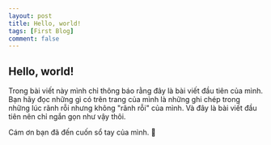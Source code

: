 ```yaml
---
layout: post
title: Hello, world!
tags: [First Blog]
comment: false
---
```


## Hello, world!
Trong bài viết này mình chỉ thông báo rằng đây là bài viết đầu tiên của mình. Bạn hãy đọc những gì có trên trang của mình là những ghi chép trong những lúc rãnh rỗi nhưng không "rãnh rỗi" của mình. Và đây là bài viết đầu tiên nên chỉ ngắn gọn như vậy thôi.

Cám ơn bạn đã đến cuốn sổ tay của mình. :purple_heart:
